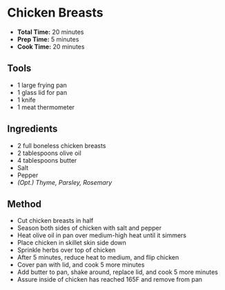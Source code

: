 # Chicken Breasts

* **Total Time:** 20 minutes
* **Prep Time:** 5 minutes
* **Cook Time:** 20 minutes

## Tools

* 1 large frying pan
* 1 glass lid for pan
* 1 knife
* 1 meat thermometer

## Ingredients

* 2 full boneless chicken breasts
* 2 tablespoons olive oil
* 4 tablespoons butter
* Salt
* Pepper
* *(Opt.) Thyme, Parsley, Rosemary*

## Method

* Cut chicken breasts in half
* Season both sides of chicken with salt and pepper
* Heat olive oil in pan over medium-high heat until it simmers
* Place chicken in skillet skin side down
* Sprinkle herbs over top of chicken
* After 5 minutes, reduce heat to medium, and flip chicken
* Cover pan with lid, and cook 5 more minutes
* Add butter to pan, shake around, replace lid, and cook 5 more minutes
* Assure inside of chicken has reached 165F and remove from pan
